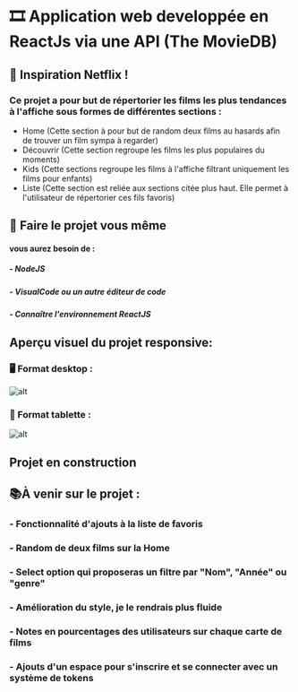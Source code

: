 # 🎞 Application web developpée en ReactJs via une API (The MovieDB) 

## 🎥 Inspiration Netflix !

### Ce projet a pour but de répertorier les films les plus tendances à l'affiche sous formes de différentes sections :
- Home (Cette section à pour but de random deux films au hasards afin de trouver un film sympa à regarder)
- Découvrir (Cette section regroupe les films les plus populaires du moments)
- Kids (Cette sections regroupe les films à l'affiche filtrant uniquement les films pour enfants)
- Liste (Cette section est reliée aux sections citée plus haut. Elle permet à l'utilisateur de répertorier ces fils favoris)

## 📌 Faire le projet vous même 
#### vous aurez besoin de :
##### - NodeJS
##### - VisualCode ou un autre éditeur de code
##### - Connaître l'environnement ReactJS

## Aperçu visuel du projet responsive:

### 🖥 Format desktop :

![alt](https://github.com/naimtahouri/gif-project/blob/master/chill-desktop.gif?raw=true)

### 📲 Format tablette : 

![alt](https://github.com/naimtahouri/gif-project/blob/master/chillflix-tablette.gif?raw=true)

## Projet en construction 

## 📚À venir sur le projet :

### - Fonctionnalité d'ajouts à la liste de favoris
### - Random de deux films sur la Home 
### - Select option qui proposeras un filtre par "Nom", "Année" ou "genre"
### - Amélioration du style, je le rendrais plus fluide
### - Notes en pourcentages des utilisateurs sur chaque carte de films
### - Ajouts d'un espace pour s'inscrire et se connecter avec un système de tokens
